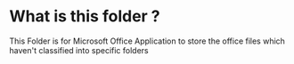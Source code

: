# What is this folder ?

This Folder is for Microsoft Office Application to store the office files which haven't classified into specific folders